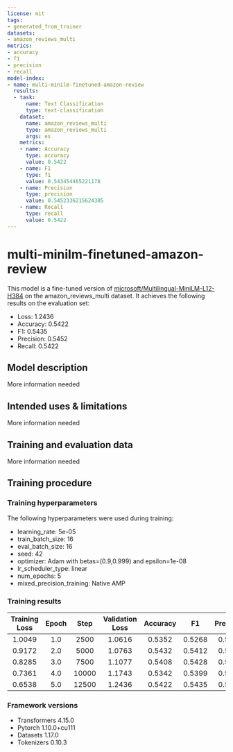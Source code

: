 ```yaml
---
license: mit
tags:
- generated_from_trainer
datasets:
- amazon_reviews_multi
metrics:
- accuracy
- f1
- precision
- recall
model-index:
- name: multi-minilm-finetuned-amazon-review
  results:
  - task:
      name: Text Classification
      type: text-classification
    dataset:
      name: amazon_reviews_multi
      type: amazon_reviews_multi
      args: es
    metrics:
    - name: Accuracy
      type: accuracy
      value: 0.5422
    - name: F1
      type: f1
      value: 0.543454465221178
    - name: Precision
      type: precision
      value: 0.5452336215624385
    - name: Recall
      type: recall
      value: 0.5422
---
```


<!-- This model card has been generated automatically according to the information the Trainer had access to. You
should probably proofread and complete it, then remove this comment. -->

# multi-minilm-finetuned-amazon-review

This model is a fine-tuned version of [microsoft/Multilingual-MiniLM-L12-H384](https://huggingface.co/microsoft/Multilingual-MiniLM-L12-H384) on the amazon_reviews_multi dataset.
It achieves the following results on the evaluation set:
- Loss: 1.2436
- Accuracy: 0.5422
- F1: 0.5435
- Precision: 0.5452
- Recall: 0.5422

## Model description

More information needed

## Intended uses & limitations

More information needed

## Training and evaluation data

More information needed

## Training procedure

### Training hyperparameters

The following hyperparameters were used during training:
- learning_rate: 5e-05
- train_batch_size: 16
- eval_batch_size: 16
- seed: 42
- optimizer: Adam with betas=(0.9,0.999) and epsilon=1e-08
- lr_scheduler_type: linear
- num_epochs: 5
- mixed_precision_training: Native AMP

### Training results

| Training Loss | Epoch | Step  | Validation Loss | Accuracy | F1     | Precision | Recall |
|:-------------:|:-----:|:-----:|:---------------:|:--------:|:------:|:---------:|:------:|
| 1.0049        | 1.0   | 2500  | 1.0616          | 0.5352   | 0.5268 | 0.5347    | 0.5352 |
| 0.9172        | 2.0   | 5000  | 1.0763          | 0.5432   | 0.5412 | 0.5444    | 0.5432 |
| 0.8285        | 3.0   | 7500  | 1.1077          | 0.5408   | 0.5428 | 0.5494    | 0.5408 |
| 0.7361        | 4.0   | 10000 | 1.1743          | 0.5342   | 0.5399 | 0.5531    | 0.5342 |
| 0.6538        | 5.0   | 12500 | 1.2436          | 0.5422   | 0.5435 | 0.5452    | 0.5422 |


### Framework versions

- Transformers 4.15.0
- Pytorch 1.10.0+cu111
- Datasets 1.17.0
- Tokenizers 0.10.3
